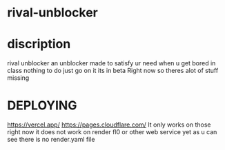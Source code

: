 # rival-unblocker

# discription
rival unblocker an unblocker made to satisfy ur need when u get bored in class nothing to do
just go on it its in beta Right now so theres alot of stuff missing

# DEPLOYING
https://vercel.app/    https://pages.cloudflare.com/ 
It only works on those right now it does not work on render fl0 or other web service yet
as u can see there is no render.yaml file
